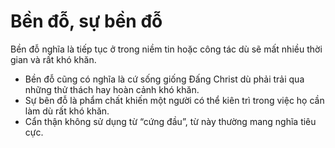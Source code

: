 # Bền đỗ, sự bền đỗ

Bền đỗ nghĩa là tiếp tục ở trong niềm tin hoặc công tác dù sẽ mất nhiều thời gian và rất khó khăn.
- Bền đỗ cũng có nghĩa là cứ sống giống Đấng Christ dù phải trải qua những thử thách hay hoàn cảnh khó khăn. 
- Sự bên đỗ là phẩm chất khiến một người có thể kiên trì trong việc họ cần làm dù rất khó khăn. 
- Cẩn thận không sử dụng từ “cứng đầu”, từ này thường mang nghĩa tiêu cực.

